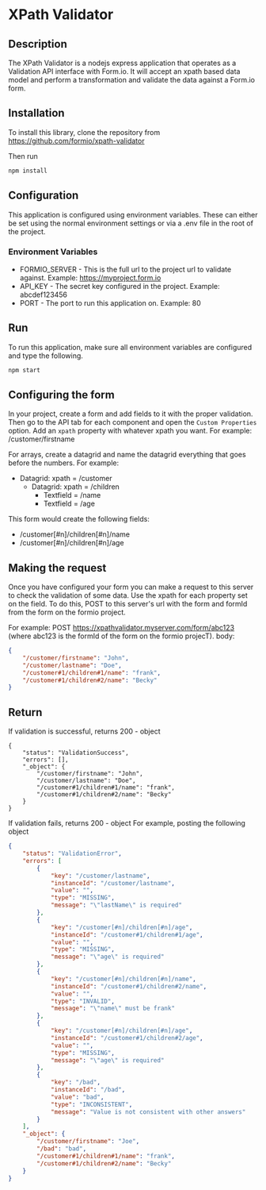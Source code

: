 # XPath Validator

## Description
The XPath Validator is a nodejs express application that operates as a Validation API interface with Form.io. It will accept an xpath based data model and perform a transformation and validate the data against a Form.io form.

## Installation
To install this library, clone the repository from https://github.com/formio/xpath-validator

Then run
```bash
npm install
```

## Configuration
This application is configured using environment variables. These can either be set using the normal environment settings or via a .env file in the root of the project.

### Environment Variables
 - FORMIO_SERVER - This is the full url to the project url to validate against. Example: https://myproject.form.io
 - API_KEY - The secret key configured in the project. Example: abcdef123456
 - PORT - The port to run this application on. Example: 80

## Run
To run this application, make sure all environment variables are configured and type the following.

```bash
npm start
```

## Configuring the form
In your project, create a form and add fields to it with the proper validation. Then go to the API tab for each component and open the ```Custom Properties``` option. Add an ```xpath``` property with whatever xpath you want. For example: /customer/firstname

For arrays, create a datagrid and name the datagrid everything that goes before the numbers. For example:

 - Datagrid: xpath = /customer
    - Datagrid: xpath = /children
       - Textfield = /name
       - Textfield = /age
        
This form would create the following fields:
 - /customer[#n]/children[#n]/name
 - /customer[#n]/children[#n]/age

## Making the request
Once you have configured your form you can make a request to this server to check the validation of some data. Use the xpath for each property set on the field. To do this, POST to this server's url with the form and formId from the form on the formio project.

For example:
POST https://xpathvalidator.myserver.com/form/abc123 (where abc123 is the formId of the form on the formio projecT).
body:
```json
{
    "/customer/firstname": "John",
    "/customer/lastname": "Doe",
    "/customer#1/children#1/name": "frank",
    "/customer#1/children#2/name": "Becky"
}
```

## Return
If validation is successful, returns 200 - object

```
{
    "status": "ValidationSuccess",
    "errors": [],
    "_object": {
        "/customer/firstname": "John",
        "/customer/lastname": "Doe",
        "/customer#1/children#1/name": "frank",
        "/customer#1/children#2/name": "Becky"
    }
}
```

If validation fails, returns 200 - object
For example, posting the following object

```json
{
    "status": "ValidationError",
    "errors": [
        {
            "key": "/customer/lastname",
            "instanceId": "/customer/lastname",
            "value": "",
            "type": "MISSING",
            "message": "\"lastName\" is required"
        },
        {
            "key": "/customer[#n]/children[#n]/age",
            "instanceId": "/customer#1/children#1/age",
            "value": "",
            "type": "MISSING",
            "message": "\"age\" is required"
        },
        {
            "key": "/customer[#n]/children[#n]/name",
            "instanceId": "/customer#1/children#2/name",
            "value": "",
            "type": "INVALID",
            "message": "\"name\" must be frank"
        },
        {
            "key": "/customer[#n]/children[#n]/age",
            "instanceId": "/customer#1/children#2/age",
            "value": "",
            "type": "MISSING",
            "message": "\"age\" is required"
        },
        {
            "key": "/bad",
            "instanceId": "/bad",
            "value": "bad",
            "type": "INCONSISTENT",
            "message": "Value is not consistent with other answers"
        }
    ],
    "_object": {
        "/customer/firstname": "Joe",
        "/bad": "bad",
        "/customer#1/children#1/name": "frank",
        "/customer#1/children#2/name": "Becky"
    }
}
```